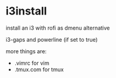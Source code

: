 # i3install

install an i3 with rofi as dmenu alternative

i3-gaps and powerline (if set to true)

more things are:

* .vimrc for vim
* .tmux.com for tmux